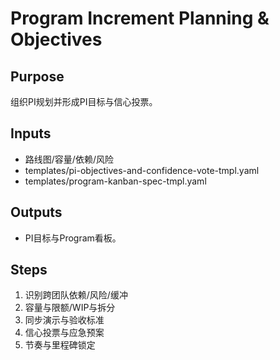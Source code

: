 # Program Increment Planning & Objectives

## Purpose

组织PI规划并形成PI目标与信心投票。

## Inputs

- 路线图/容量/依赖/风险
- templates/pi-objectives-and-confidence-vote-tmpl.yaml
- templates/program-kanban-spec-tmpl.yaml

## Outputs

- PI目标与Program看板。

## Steps

1. 识别跨团队依赖/风险/缓冲
2. 容量与限额/WIP与拆分
3. 同步演示与验收标准
4. 信心投票与应急预案
5. 节奏与里程碑锁定
